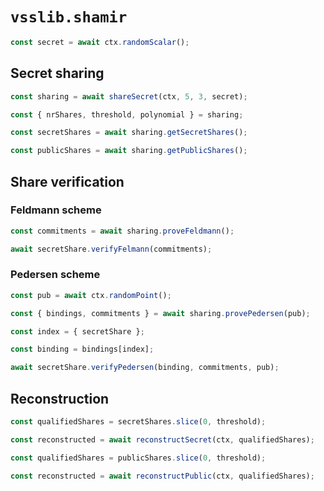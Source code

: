 # `vsslib.shamir`


```js
const secret = await ctx.randomScalar();
```

## Secret sharing

```js
const sharing = await shareSecret(ctx, 5, 3, secret);
```

```js
const { nrShares, threshold, polynomial } = sharing;
```

```js
const secretShares = await sharing.getSecretShares();
```

```js
const publicShares = await sharing.getPublicShares();
```

## Share verification

### Feldmann scheme

```js
const commitments = await sharing.proveFeldmann();
```

```js
await secretShare.verifyFelmann(commitments);
```

### Pedersen scheme

```js
const pub = await ctx.randomPoint();
```

```js
const { bindings, commitments } = await sharing.provePedersen(pub);
```

```js
const index = { secretShare };

const binding = bindings[index];
```

```js
await secretShare.verifyPedersen(binding, commitments, pub);
```

## Reconstruction

```js
const qualifiedShares = secretShares.slice(0, threshold);

const reconstructed = await reconstructSecret(ctx, qualifiedShares);
```

```js
const qualifiedShares = publicShares.slice(0, threshold);

const reconstructed = await reconstructPublic(ctx, qualifiedShares);
```
